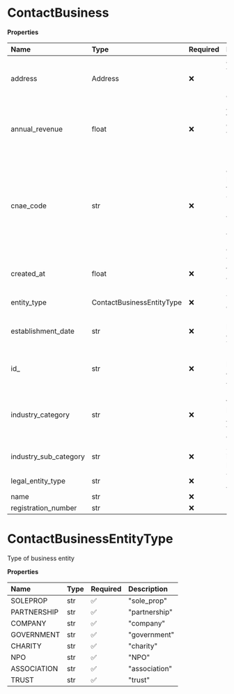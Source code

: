 # ContactBusiness

**Properties**

| Name                  | Type                      | Required | Description                                                                                                                                                       |
| :-------------------- | :------------------------ | :------- | :---------------------------------------------------------------------------------------------------------------------------------------------------------------- |
| address               | Address                   | ❌       | address associated with this specific Rapyd entity Payment/Customer etc...                                                                                        |
| annual_revenue        | float                     | ❌       | Annual revenue of the business in US dollars. Maximum value 100000000000000. Decimal.                                                                             |
| cnae_code             | str                       | ❌       | Business activity code of the business, according to the ClassificaÃ§Ã£o Nacional de Atividades EconÃ´micas of Brazil. Alphanumeric string. Maximum 7 characters. |
| created_at            | float                     | ❌       | Time of creation of the business_details object, in Unix time. Response only.                                                                                     |
| entity_type           | ContactBusinessEntityType | ❌       | Type of business entity                                                                                                                                           |
| establishment_date    | str                       | ❌       | Date that the business was established. Format YYYY-MM-DD                                                                                                         |
| id\_                  | str                       | ❌       | ID of the business*details object. String starting with busi*.                                                                                                    |
| industry_category     | str                       | ❌       | Name of the industry that this business belongs to. Required. Alphanumeric string with no special characters.                                                     |
| industry_sub_category | str                       | ❌       | Subcategory of the industry that this business belongs to.                                                                                                        |
| legal_entity_type     | str                       | ❌       | Type of legal entity. Alphanumeric string.                                                                                                                        |
| name                  | str                       | ❌       | Business name.                                                                                                                                                    |
| registration_number   | str                       | ❌       | Registration number.                                                                                                                                              |

# ContactBusinessEntityType

Type of business entity

**Properties**

| Name        | Type | Required | Description   |
| :---------- | :--- | :------- | :------------ |
| SOLEPROP    | str  | ✅       | "sole_prop"   |
| PARTNERSHIP | str  | ✅       | "partnership" |
| COMPANY     | str  | ✅       | "company"     |
| GOVERNMENT  | str  | ✅       | "government"  |
| CHARITY     | str  | ✅       | "charity"     |
| NPO         | str  | ✅       | "NPO"         |
| ASSOCIATION | str  | ✅       | "association" |
| TRUST       | str  | ✅       | "trust"       |
